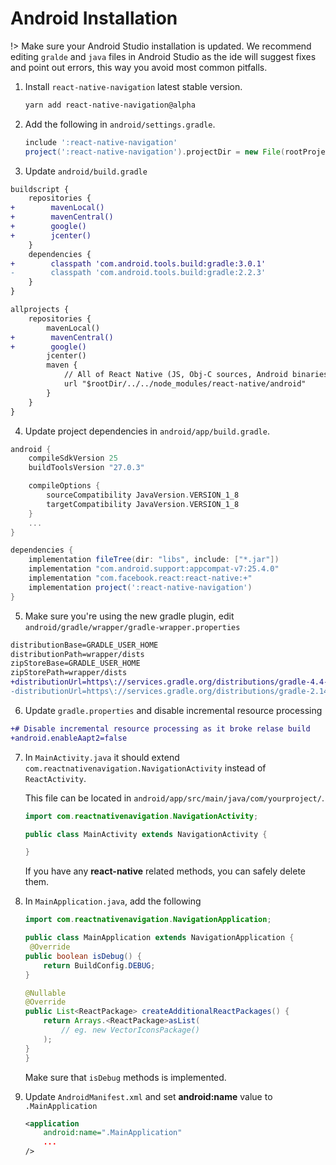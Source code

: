 # Android Installation

!> Make sure your Android Studio installation is updated. We recommend editing `gralde` and `java` files in Android Studio as the ide will suggest fixes and point out errors, this way you avoid most common pitfalls.


1. Install `react-native-navigation` latest stable version.

	```sh
	yarn add react-native-navigation@alpha
	```

2. Add the following in `android/settings.gradle`.

	```groovy
	include ':react-native-navigation'
	project(':react-native-navigation').projectDir = new File(rootProject.projectDir, '../node_modules/react-native-navigation/lib/android/app/')
	```
	
3. Update `android/build.gradle`

```diff
buildscript {
    repositories {
+        mavenLocal()
+        mavenCentral()
+        google()
+        jcenter()
    }
    dependencies {
+        classpath 'com.android.tools.build:gradle:3.0.1'
-        classpath 'com.android.tools.build:gradle:2.2.3'
    }
}

allprojects {
    repositories {
        mavenLocal()
+        mavenCentral()
+        google()
        jcenter()
        maven {
            // All of React Native (JS, Obj-C sources, Android binaries) is installed from npm
            url "$rootDir/../../node_modules/react-native/android"
        }
    }
}
```

4. Update project dependencies in `android/app/build.gradle`.
```groovy
android {
    compileSdkVersion 25
    buildToolsVersion "27.0.3"

    compileOptions {
        sourceCompatibility JavaVersion.VERSION_1_8
        targetCompatibility JavaVersion.VERSION_1_8
    }
    ...
}

dependencies {
    implementation fileTree(dir: "libs", include: ["*.jar"])
    implementation "com.android.support:appcompat-v7:25.4.0"
    implementation "com.facebook.react:react-native:+"
    implementation project(':react-native-navigation')
}
```
	
5. Make sure you're using the new gradle plugin, edit `android/gradle/wrapper/gradle-wrapper.properties`
```diff
distributionBase=GRADLE_USER_HOME
distributionPath=wrapper/dists
zipStoreBase=GRADLE_USER_HOME
zipStorePath=wrapper/dists
+distributionUrl=https\://services.gradle.org/distributions/gradle-4.4-all.zip
-distributionUrl=https\://services.gradle.org/distributions/gradle-2.14.1-all.zip
```

6. Update `gradle.properties` and disable incremental resource processing
```diff
+# Disable incremental resource processing as it broke relase build
+android.enableAapt2=false
```

7. In `MainActivity.java` it should extend `com.reactnativenavigation.NavigationActivity` instead of `ReactActivity`.

	This file can be located in `android/app/src/main/java/com/yourproject/`.

	```java
	import com.reactnativenavigation.NavigationActivity;

	public class MainActivity extends NavigationActivity {

	}
	```

	If you have any **react-native** related methods, you can safely delete them.

8. In `MainApplication.java`, add the following
	```java
	import com.reactnativenavigation.NavigationApplication;

	public class MainApplication extends NavigationApplication {
     @Override
	public boolean isDebug() {
		return BuildConfig.DEBUG;
	}

	@Nullable
	@Override
	public List<ReactPackage> createAdditionalReactPackages() {
		return Arrays.<ReactPackage>asList(
			// eg. new VectorIconsPackage()
		);
	}
 	}
	```

	Make sure that `isDebug` methods is implemented.

9. Update `AndroidManifest.xml` and set **android:name** value to `.MainApplication`
	```xml
	<application
		android:name=".MainApplication"
		...
	/>
	```
